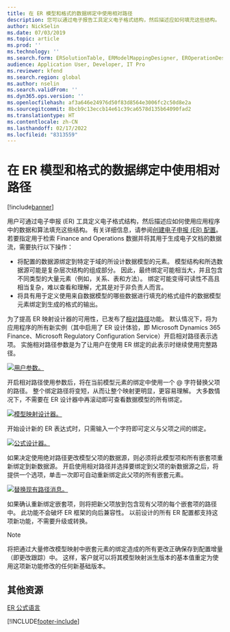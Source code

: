 ```yaml
---
title: 在 ER 模型和格式的数据绑定中使用相对路径
description: 您可以通过电子报告工具定义电子格式结构，然后描述应如何填充这些结构。
author: NickSelin
ms.date: 07/03/2019
ms.topic: article
ms.prod: ''
ms.technology: ''
ms.search.form: ERSolutionTable, ERModelMappingDesigner, EROperationDesigner, ERExpressionDesignerFormula
audience: Application User, Developer, IT Pro
ms.reviewer: kfend
ms.search.region: global
ms.author: nselin
ms.search.validFrom: ''
ms.dyn365.ops.version: ''
ms.openlocfilehash: af3a646e24976d50f83d8564e3006fc2c50d8e2a
ms.sourcegitcommit: 8bcb9c13eccb14e61c39ca6578d135b64090fad2
ms.translationtype: HT
ms.contentlocale: zh-CN
ms.lasthandoff: 02/17/2022
ms.locfileid: "8313559"
---
```

# <a name="use-a-relative-path-in-data-bindings-of-er-models-and-formats"></a>在 ER 模型和格式的数据绑定中使用相对路径

[!include[banner](../includes/banner.md)]

用户可通过电子申报 (ER) 工具定义电子格式结构，然后描述应如何使用应用程序中的数据和算法填充这些结构。 有关详细信息，请参阅[创建电子申报 (ER) 配置](electronic-reporting-configuration.md)。 若要指定用于检索 Finance and Operations 数据并将其用于生成电子文档的数据流，需要执行以下操作：

- 将配置的数据源绑定到特定于域的所设计数据模型的元素。 模型结构和所选数据源可能是复杂层次结构的组成部分。 因此，最终绑定可能相当大，并且包含不同类型的大量元素（例如，关系、表和方法）。 绑定可能变得可读性不高且相当复杂，难以查看和理解，尤其是对于非负责人而言。 
- 将具有用于定义使用来自数据模型的哪些数据进行填充的格式组件的数据模型元素绑定到生成的格式的输出。

为了提高 ER 映射设计器的可用性，已发布了[相对路径](er-formula-language.md#relative-path)功能。 默认情况下，将为应用程序的所有新实例（其中启用了 ER 设计体验，即 Microsoft Dynamics 365 Finance、Microsoft Regulatory Configuration Service）开启相对路径表示选项。 实施相对路径参数是为了让用户在使用 ER 绑定的此表示时继续使用完整路径。

[![用户参数。](./media/relative-path-01.png)](./media/relative-path-01.png)

 
开启相对路径使用参数后，将在当前模型元素的绑定中使用一个 @ 字符替换父项的路径。 整个绑定路径将变短，从而让整个映射更明显，更容易理解。 大多数情况下，不需要在 ER 设计器中再滚动即可查看数据模型的所有绑定。

[![模型映射设计器。](./media/relative-path-02.png)](./media/relative-path-02.png)
 
开始设计新的 ER 表达式时，只需输入一个字符即可定义与父项之间的绑定。

[![公式设计器。](./media/relative-path-03.png)](./media/relative-path-03.png)
 
如果决定使用绝对路径更改模型父项的数据源，则必须将此模型项和所有嵌套项重新绑定到新数据源。 开启使用相对路径并选择要绑定到父项的新数据源之后，将提供一个选项，单击一次即可自动重新绑定此父项的所有嵌套元素。

[![替换现有路径消息。](./media/relative-path-04.png)](./media/relative-path-04.png)
 
如果确认重新绑定嵌套项，则将把新父项放到包含现有父项的每个嵌套项的路径中。
此功能不会破坏 ER 框架的向后兼容性。 以前设计的所有 ER 配置都支持这项新功能，不需要升级或转换。

> [!NOTE]
> 将把通过大量修改模型映射中嵌套元素的绑定造成的所有更改正确保存到配置增量（即更改跟踪）中。 这样，客户就可以将其模型映射派生版本的基本值重定为使用这项新功能修改的任何新基础版本。

## <a name="additional-resources"></a>其他资源

[ER 公式语言](er-formula-language.md)


[!INCLUDE[footer-include](../../../includes/footer-banner.md)]
